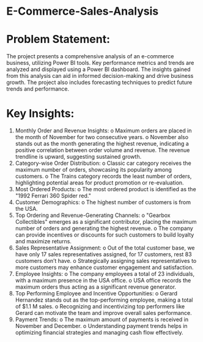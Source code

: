 # E-Commerce-Sales-Analysis

Problem Statement:
=================
The project presents a comprehensive analysis of an e-commerce business, utilizing Power BI tools. Key performance metrics and trends are analyzed and displayed using a Power BI dashboard. The insights gained from this analysis can aid in informed decision-making and drive business growth. The project also includes forecasting techniques to predict future trends and performance.

Key Insights:
=============
1.	Monthly Order and Revenue Insights:
    o	Maximum orders are placed in the month of November for two consecutive years.
    o	November also stands out as the month generating the highest revenue, indicating a positive correlation between order volume and revenue. The revenue trendline is upward, suggesting sustained growth.
2.	Category-wise Order Distribution:
    o	Classic car category receives the maximum number of orders, showcasing its popularity among customers.
    o	The Trains category records the least number of orders, highlighting potential areas for product promotion or re-evaluation.
3.	Most Ordered Products:
    o	The most ordered product is identified as the "1992 Ferrari 360 Spider red."
4.	Customer Demographics:
    o	The highest number of customers is from the USA.
5.	Top Ordering and Revenue-Generating Channels:
    o	"Gearbox Collectibles" emerges as a significant contributor, placing the maximum number of orders and generating the highest revenue.
    o	The company can provide incentives or discounts for such customers to build loyalty and maximize returns.
6.	Sales Representative Assignment:
    o	Out of the total customer base, we have only 17 sales representatives assigned, for 17 customers, rest 83 customers don’t have.
    o	Strategically assigning sales representatives to more customers may enhance customer engagement and satisfaction.
7.	Employee Insights:
    o	The company employees a total of 23 individuals, with a maximum presence in the USA office.
    o	USA office records the maximum orders thus acting as a significant revenue generator.
8.	Top Performing Employee and Incentive Opportunities:
    o	Gerard Hernandez stands out as the top-performing employee, making a total of $1.1 M sales.
    o	Recognizing and incentivizing top performers like Gerard can motivate the team and improve overall sales performance.
9.	Payment Trends:
    o	The maximum amount of payments is received in November and December.
    o	Understanding payment trends helps in optimizing financial strategies and managing cash flow effectively.
